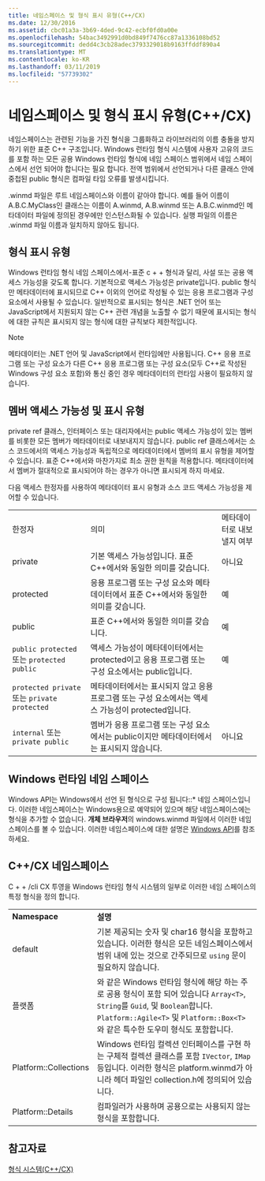 ```yaml
---
title: 네임스페이스 및 형식 표시 유형(C++/CX)
ms.date: 12/30/2016
ms.assetid: cbc01a3a-3b69-4ded-9c42-ecbf0fd0a00e
ms.openlocfilehash: 54bac3492991d0bd849f7476cc87a1336108bd52
ms.sourcegitcommit: dedd4c3cb28adec3793329018b9163ffddf890a4
ms.translationtype: MT
ms.contentlocale: ko-KR
ms.lasthandoff: 03/11/2019
ms.locfileid: "57739302"
---
```

# <a name="namespaces-and-type-visibility-ccx-"></a>네임스페이스 및 형식 표시 유형(C++/CX)

네임스페이스는 관련된 기능을 가진 형식을 그룹화하고 라이브러리의 이름 충돌을 방지하기 위한 표준 C++ 구조입니다. Windows 런타임 형식 시스템에 사용자 고유의 코드를 포함 하는 모든 공용 Windows 런타임 형식에 네임 스페이스 범위에서 네임 스페이스에서 선언 되어야 합니다는 필요 합니다. 전역 범위에서 선언되거나 다른 클래스 안에 중첩된 public 형식은 컴파일 타임 오류를 발생시킵니다.

.winmd 파일은 루트 네임스페이스와 이름이 같아야 합니다. 예를 들어 이름이 A.B.C.MyClass인 클래스는 이름이 A.winmd, A.B.winmd 또는 A.B.C.winmd인 메타데이터 파일에 정의된 경우에만 인스턴스화될 수 있습니다. 실행 파일의 이름은 .winmd 파일 이름과 일치하지 않아도 됩니다.

## <a name="type-visibility"></a>형식 표시 유형

Windows 런타임 형식 네임 스페이스에서-표준 c + + 형식과 달리, 사설 또는 공용 액세스 가능성을 갖도록 합니다. 기본적으로 액세스 가능성은 private입니다. public 형식만 메타데이터에 표시되므로 C++ 이외의 언어로 작성될 수 있는 응용 프로그램과 구성 요소에서 사용될 수 있습니다. 일반적으로 표시되는 형식은 .NET 언어 또는 JavaScript에서 지원되지 않는 C++ 관련 개념을 노출할 수 없기 때문에 표시되는 형식에 대한 규칙은 표시되지 않는 형식에 대한 규칙보다 제한적입니다.

> [!NOTE]
> 메타데이터는 .NET 언어 및 JavaScript에서 런타임에만 사용됩니다. C++ 응용 프로그램 또는 구성 요소가 다른 C++ 응용 프로그램 또는 구성 요소(모두 C++로 작성된 Windows 구성 요소 포함)와 통신 중인 경우 메타데이터의 런타임 사용이 필요하지 않습니다.

## <a name="member-accessibility-and-visibility"></a>멤버 액세스 가능성 및 표시 유형

private ref 클래스, 인터페이스 또는 대리자에서는 public 액세스 가능성이 있는 멤버를 비롯한 모든 멤버가 메타데이터로 내보내지지 않습니다. public ref 클래스에서는 소스 코드에서의 액세스 가능성과 독립적으로 메타데이터에서 멤버의 표시 유형을 제어할 수 있습니다. 표준 C++에서와 마찬가지로 최소 권한 원칙을 적용합니다. 메타데이터에서 멤버가 절대적으로 표시되어야 하는 경우가 아니면 표시되게 하지 마세요.

다음 액세스 한정자를 사용하여 메타데이터 표시 유형과 소스 코드 액세스 가능성을 제어할 수 있습니다.

||||
|-|-|-|
|한정자|의미|메타데이터로 내보낼지 여부|
|private|기본 액세스 가능성입니다. 표준 C++에서와 동일한 의미를 갖습니다.|아니요|
|protected|응용 프로그램 또는 구성 요소와 메타데이터에서 표준 C++에서와 동일한 의미를 갖습니다.|예|
|public|표준 C++에서와 동일한 의미를 갖습니다.|예|
|`public protected` 또는 `protected public`|액세스 가능성이 메타데이터에서는 protected이고 응용 프로그램 또는 구성 요소에서는 public입니다.|예|
|`protected private` 또는 `private protected`|메타데이터에서는 표시되지 않고 응용 프로그램 또는 구성 요소에서는 액세스 가능성이 protected입니다.||
|`internal` 또는 `private public`|멤버가 응용 프로그램 또는 구성 요소에서는 public이지만 메타데이터에서는 표시되지 않습니다.|아니요|

## <a name="windows-runtime-namespaces"></a>Windows 런타임 네임 스페이스

Windows API는 Windows에서 선언 된 형식으로 구성 됩니다::\* 네임 스페이스입니다. 이러한 네임스페이스는 Windows용으로 예약되어 있으며 해당 네임스페이스에는 형식을 추가할 수 없습니다. **개체 브라우저**의 windows.winmd 파일에서 이러한 네임스페이스를 볼 수 있습니다. 이러한 네임스페이스에 대한 설명은 [Windows API](/uwp/api/)를 참조하세요.

## <a name="ccx-namespaces"></a>C++/CX 네임스페이스

C + + /cli CX 투영을 Windows 런타임 형식 시스템의 일부로 이러한 네임 스페이스의 특정 형식을 정의 합니다.

|||
|-|-|
|**Namespace**|**설명**|
|default|기본 제공되는 숫자 및 char16 형식을 포함하고 있습니다. 이러한 형식은 모든 네임스페이스에서 범위 내에 있는 것으로 간주되므로 `using` 문이 필요하지 않습니다.|
|플랫폼|와 같은 Windows 런타임 형식에 해당 하는 주로 공용 형식이 포함 되어 있습니다 `Array<T>`, `String`를 `Guid`, 및 `Boolean`합니다. `Platform::Agile<T>` 및 `Platform::Box<T>`와 같은 특수한 도우미 형식도 포함합니다.|
|Platform::Collections|Windows 런타임 컬렉션 인터페이스를 구현 하는 구체적 컬렉션 클래스를 포함 `IVector`, `IMap`등입니다. 이러한 형식은 platform.winmd가 아니라 헤더 파일인 collection.h에 정의되어 있습니다.|
|Platform::Details|컴파일러가 사용하며 공용으로는 사용되지 않는 형식을 포함합니다.|

## <a name="see-also"></a>참고자료

[형식 시스템(C++/CX)](../cppcx/type-system-c-cx.md)
